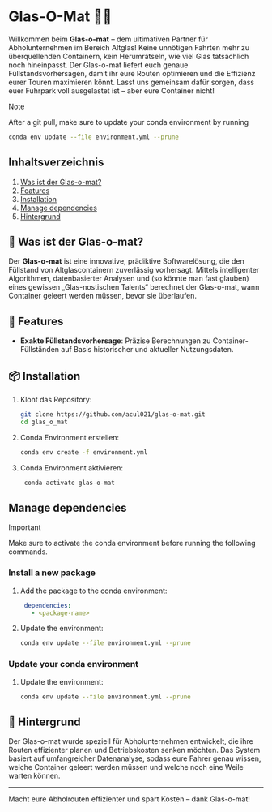 # Glas-O-Mat 🍾🤖

Willkommen beim **Glas-o-mat** – dem ultimativen Partner für Abholunternehmen im Bereich Altglas!
Keine unnötigen Fahrten mehr zu überquellenden Containern, kein Herumrätseln, wie viel Glas
tatsächlich noch hineinpasst. Der Glas-o-mat liefert euch genaue Füllstandsvorhersagen, damit ihr
eure Routen optimieren und die Effizienz eurer Touren maximieren könnt. Lasst uns gemeinsam dafür
sorgen, dass euer Fuhrpark voll ausgelastet ist – aber eure Container nicht!

> [!NOTE]
> After a git pull, make sure to update your conda environment by running 
> ```bash
> conda env update --file environment.yml --prune
> ```

## Inhaltsverzeichnis
1. [Was ist der Glas-o-mat?](#-was-ist-der-glas-o-mat)
2. [Features](#-features)
3. [Installation](#-installation)
5. [Manage dependencies](#manage-dependencies)
4. [Hintergrund](#-hintergrund)

## 🧐 Was ist der Glas-o-mat?

Der **Glas-o-mat** ist eine innovative, prädiktive Softwarelösung, die den
Füllstand von Altglascontainern zuverlässig vorhersagt. Mittels intelligenter Algorithmen,
datenbasierter Analysen und (so könnte man fast glauben) eines gewissen „Glas-nostischen Talents“
berechnet der Glas-o-mat, wann Container geleert werden müssen, bevor sie überlaufen.

## 🚀 Features

- **Exakte Füllstandsvorhersage**: Präzise Berechnungen zu Container-Füllständen auf Basis
  historischer und aktueller Nutzungsdaten.

## 📦 Installation

1. Klont das Repository:
   ```bash
   git clone https://github.com/acul021/glas-o-mat.git
   cd glas_o_mat
   ```

2. Conda Environment erstellen:
   ```bash
   conda env create -f environment.yml
   ```

3. Conda Environment aktivieren:
   ```bash
    conda activate glas-o-mat
    ```


## Manage dependencies
> [!IMPORTANT]
> Make sure to activate the conda environment before running the following commands.


### Install a new package
1. Add the package to the conda environment:
   ```yaml
    dependencies:
      - <package-name>
   ```
2. Update the environment:
   ```bash
   conda env update --file environment.yml --prune
   ```

### Update your conda environment
1. Update the environment:
   ```bash
   conda env update --file environment.yml --prune
   ```


## 📖 Hintergrund

Der Glas-o-mat wurde speziell für Abholunternehmen entwickelt, die ihre Routen effizienter planen
und Betriebskosten senken möchten. Das System basiert auf umfangreicher Datenanalyse, sodass eure
Fahrer genau wissen, welche Container geleert werden müssen und welche noch eine Weile warten
können.

---

Macht eure Abholrouten effizienter und spart Kosten – dank Glas-o-mat!

